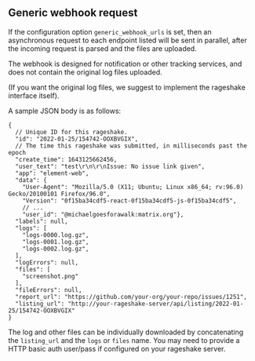 ## Generic webhook request

If the configuration option `generic_webhook_urls` is set, then an asynchronous request to
each endpoint listed will be sent in parallel, after the incoming request is parsed and the
files are uploaded.

The webhook is designed for notification or other tracking services, and does not contain
the original log files uploaded.

(If you want the original log files, we suggest to implement the rageshake interface itself).

A sample JSON body is as follows:

```json5
{
  // Unique ID for this rageshake.
  "id": "2022-01-25/154742-OOXBVGIX",
  // The time this rageshake was submitted, in milliseconds past the epoch
  "create_time": 1643125662456,
  "user_text": "test\r\n\r\nIssue: No issue link given",
  "app": "element-web",
  "data": {
    "User-Agent": "Mozilla/5.0 (X11; Ubuntu; Linux x86_64; rv:96.0) Gecko/20100101 Firefox/96.0",
    "Version": "0f15ba34cdf5-react-0f15ba34cdf5-js-0f15ba34cdf5",
    // ...
    "user_id": "@michaelgoesforawalk:matrix.org"},
  "labels": null,
  "logs": [
    "logs-0000.log.gz",
    "logs-0001.log.gz",
    "logs-0002.log.gz",
  ],
  "logErrors": null,
  "files": [
    "screenshot.png"
  ],
  "fileErrors": null,
  "report_url": "https://github.com/your-org/your-repo/issues/1251",
  "listing_url": "http://your-rageshake-server/api/listing/2022-01-25/154742-OOXBVGIX"
}
```

The log and other files can be individually downloaded by concatenating the `listing_url` and the `logs` or `files` name.
You may need to provide a HTTP basic auth user/pass if configured on your rageshake server.
